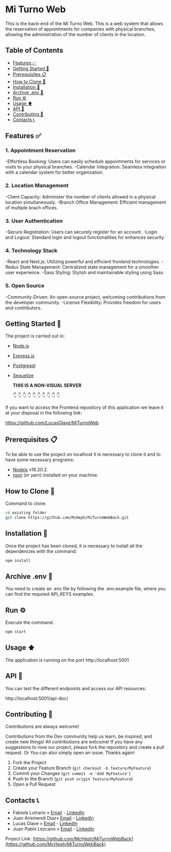 # Mi Turno Web

This is the back-end of the Mi Turno Web.
This is a web system that allows the reservation of appointments for companies with physical branches, allowing the administration of the number of clients in the location.

## Table of Contents

- [Features ✅](#features-%E2%9C%85)
- [Getting Started 🚀](#getting-started-%F0%9F%9A%80)
- [Prerequisites 📋](#prerequisites-%F0%9F%93%8B)
- [How to Clone 🔁](#how-to-clone-%F0%9F%94%81)
- [Installation 🔧](#installation-%F0%9F%94%A7)
- [Archive .env 🔑](#archive-env-%F0%9F%94%91)
- [Run ⚙️](#run-%E2%9A%99%EF%B8%8F)
- [Usage ⬆](#usage-%E2%AC%86)
- [API 📜](#api-%F0%9F%93%9C)
- [Contributing 🤝](#contributing-%F0%9F%A4%9D)
- [Contacts 📞](#contacts-%F0%9F%93%9E)

## Features ✅

### 1. Appointment Reservation

-Effortless Booking: Users can easily schedule appointments for services or visits to your physical branches.
-Calendar Integration: Seamless integration with a calendar system for better organization.

### 2. Location Management

-Client Capacity: Administer the number of clients allowed in a physical location simultaneously.
-Branch Office Management: Efficient management of multiple brach offices.

### 3. User Authentication

-Secure Registration: Users can securely register for an account.
-Login and Logout: Standard login and logout functionalities for enhances security.

### 4. Technology Stack

-React and Next.js: Utilizing powerful and efficient frontend technologies.
-Redux State Management: Centralized state management for a smoother user experience.
-Sass Styling: Stylish and maintainable styling using Sass.

### 5. Open Source

-Community-Driven: An open-source project, welcoming contributions from the developer community.
-License Flexibility: Provides freedom for users and contributors.

## Getting Started 🚀

The project is carried out in:

- [Node.js](https://nodejs.org/es/)
- [Express.js](https://expressjs.com/es/)
- [Postgresql](https://www.postgresql.org/)
- [Sequelize](https://sequelize.org/)

  **THIS IS A NON-VISUAL SERVER**

  👇 👇 👇 👇 👇 👇 👇 👇 👇 👇

If you want to access the Frontend repository of this application we leave it at your disposal in the following link:

https://github.com/LucasGlave/MiTurnoWeb

## Prerequisites 📋

To be able to use the project on localhost it is necessary to clone it and to have some necessary programs:

- [Nodejs](https://nodejs.org/en/download/) v16.20.2.
- [npm](https://www.npmjs.com/package/download) (or yarn) installed on your machine.

## How to Clone 🔁

Command to clone:

```bash
cd existing_folder
git clone https://github.com/McHeph/MiTurnoWebBack.git

```

## Installation 🔧

Once the project has been cloned, it is necessary to install all the dependencies with the command:

```bash
npm install
```

## Archive .env 🔑

You need to create an .env file by following the .env.example file, where you can find the required API_KEYS examples.

## Run ⚙️

Execute the command:

```bash
npm start
```

## Usage ⬆

The application is running on the port http://localhost:5001

## API 📜

You can test the different endpoints and access our API resources:

http://localhost:5001/api-doc/

## Contributing 🤝

Contributions are always welcome!

Contributions from the Dev community help us learn, be inspired, and create new things! All contributions are welcome!
If you have any suggestions to rove our project, please fork the repository and create a pull request. Or You can also simply open an issue.
Thanks again!

1. Fork the Project
2. Create your Feature Branch (`git checkout -b feature/MyFeature`)
3. Commit your Changes (`git commit -m 'Add MyFeature'`)
4. Push to the Branch (`git push origin feature/MyFeature`)
5. Open a Pull Request

## Contacts 📞

- Fabiola Lutrario » [Email](mailto:fabiolalutrario@gmail.com) - [LinkedIn](https://www.linkedin.com/in/fabiolalutrario/)
- Juan Arismendi Diaz» [Email](mailto:juanarismendidiaz@gmail.com) - [LinkedIn](https://www.linkedin.com/in/juan-arismendi-diaz/)
- Lucas Glave » [Email](mailto:lucasglave@gmail.com) - [LinkedIn](https://www.linkedin.com/in/lucasglave/)
- Juan Pablo Lezcano » [Email](mailto:jplezcano75@gmail.com) - [LinkedIn](https://www.linkedin.com/in/juan-pablo-lezcano-02529a214/)

Project Link: [https://github.com/McHeph/MiTurnoWebBack](https://github.com/McHeph/MiTurnoWebBack)
